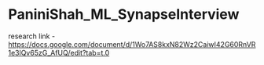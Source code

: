 # PaniniShah_ML_SynapseInterview

research link - https://docs.google.com/document/d/1Wo7AS8kxN82Wz2CaiwI42G60RnVR1e3lQv65zG_AfUQ/edit?tab=t.0
